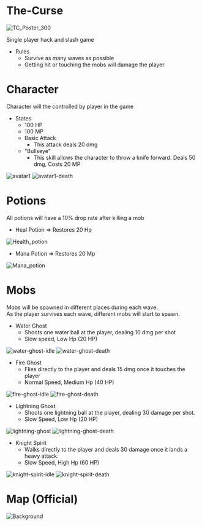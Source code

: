 # The-Curse

![TC_Poster_300](https://user-images.githubusercontent.com/93504708/164023512-70616db7-a586-4705-8d2d-f0951ad95f43.png)

Single player hack and slash game
- Rules
  - Survive as many waves as possible
  - Getting hit or touching the mobs will damage the player 

# Character
Character will the controlled by player in the game <br>
- States
  - 100 HP
  - 100 MP
  - Basic Attack
    - This attack deals 20 dmg 
  - "Bullseye"
    - This skill allows the character to throw a knife forward. Deals 50 dmg, Costs 20 MP
   
![avatar1](https://user-images.githubusercontent.com/93504708/163570547-a019c19d-7bae-4390-907a-d9ace710ced8.gif)
![avatar1-death](https://user-images.githubusercontent.com/93504708/163679115-cc3d90c5-6df4-4dc6-a801-5dc559db01a4.gif)


# Potions 
All potions will have a 10% drop rate after killing a mob
- Heal Potion => Restores 20 Hp 

![Health_potion](https://user-images.githubusercontent.com/93504708/163419131-343559ec-45cf-43ab-ac08-5b4dbb9efe58.gif)

- Mana Potion => Restores 20 Mp

![Mana_potion](https://user-images.githubusercontent.com/93504708/163419139-d39d9287-2a6a-459f-a393-eafa5de16910.gif)

# Mobs
Mobs will be spawned in different places during each wave. <br>
As the player survives each wave, different mobs will start to spawn.
- Water Ghost
  - Shoots one water ball at the player, dealing 10 dmg per shot
  - Slow speed, Low Hp (20 HP)

![water-ghost-idle](https://user-images.githubusercontent.com/93504708/163418834-400d3980-296d-4f25-bce7-5716bcb5f61c.gif)
![water-ghost-death](https://user-images.githubusercontent.com/93504708/163432620-b9f5b1be-66b4-4642-8de4-0c2bc0d9ef09.gif)

- Fire Ghost
  - Flies directly to the player and deals 15 dmg once it touches the player
  - Normal Speed, Medium Hp (40 HP)

![fire-ghost-idle](https://user-images.githubusercontent.com/93504708/163426311-e577deb9-72d7-4b7c-96cb-3aec25246d34.gif)
![fire-ghost-death](https://user-images.githubusercontent.com/93504708/163432149-782f9c7d-c3ea-4825-8116-c76213241b60.gif)

- Lightning Ghost
  - Shoots one lightning ball at the player, dealing 30 damage per shot.
  - Slow Speed, Low Hp (20 HP)

![lightning-ghost](https://user-images.githubusercontent.com/93504708/163508518-3eb75a3e-d208-4221-9fd9-c7538263525a.gif)
![lightning-ghost-death](https://user-images.githubusercontent.com/93504708/163511277-7673e7c3-0c68-4233-bad0-12de2f406cb7.gif)


- Knight Spirit
  - Walks directly to the player and deals 30 damage once it lands a heavy attack.
  - Slow Speed, High Hp (60 HP)
  
![knight-spirit-idle](https://user-images.githubusercontent.com/93504708/163541199-4b837828-8f46-448f-ac4f-30455c602d2e.gif)
![knight-spirit-death](https://user-images.githubusercontent.com/93504708/163541295-737a7ef4-9d68-42d4-831a-cd8bae7f7f24.gif)

# Map (Official)
![Background](https://user-images.githubusercontent.com/93504708/164023228-e97a305f-3f66-4019-9887-46af0c47f1be.png)


